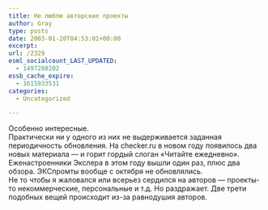 ```yaml
---
title: Не люблю авторские проекты
author: Gray
type: posts
date: 2003-01-20T04:53:01+00:00
excerpt:
url: /2329
esml_socialcount_LAST_UPDATED:
  - 1497280202
essb_cache_expire:
  - 1615933531
categories:
  - Uncategorized

---
```








Особенно интересные.  
Практически ни у одного из них не выдерживается заданная периодичность обновления. На checker.ru в новом году появилось два новых материала &#8212; и горит гордый слоган &#171;Читайте ежедневно&#187;. Еженастроенники Экслера в этом году вышли один раз, плюс два обзора. ЭКСпромты вообще с октября не обновлялись.  
Не то чтобы я жаловался или всерьез сердился на авторов &#8212; проекты-то некоммерческие, персональные и т.д. Но раздражает. Две трети подобных вещей происходит из-за равнодушия авторов.